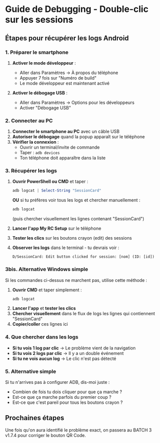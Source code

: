 # Guide de Debugging - Double-clic sur les sessions

## Étapes pour récupérer les logs Android

### 1. Préparer le smartphone
1. **Activer le mode développeur** :
   - Aller dans Paramètres → À propos du téléphone
   - Appuyer 7 fois sur "Numéro de build"
   - Le mode développeur est maintenant activé

2. **Activer le débogage USB** :
   - Aller dans Paramètres → Options pour les développeurs
   - Activer "Débogage USB"

### 2. Connecter au PC
1. **Connecter le smartphone au PC** avec un câble USB
2. **Autoriser le débogage** quand la popup apparaît sur le téléphone
3. **Vérifier la connexion** :
   - Ouvrir un terminal/invite de commande
   - Taper : `adb devices`
   - Ton téléphone doit apparaître dans la liste

### 3. Récupérer les logs
1. **Ouvrir PowerShell ou CMD** et taper :
   ```powershell
   adb logcat | Select-String "SessionCard"
   ```
   
   **OU** si tu préfères voir tous les logs et chercher manuellement :
   ```cmd
   adb logcat
   ```
   (puis chercher visuellement les lignes contenant "SessionCard")

2. **Lancer l'app My RC Setup** sur le téléphone

3. **Tester les clics** sur les boutons crayon (edit) des sessions

4. **Observer les logs** dans le terminal - tu devrais voir :
   ```
   D/SessionCard: Edit button clicked for session: [nom] (ID: [id])
   ```

### 3bis. Alternative Windows simple
Si les commandes ci-dessus ne marchent pas, utilise cette méthode :
1. **Ouvrir CMD** et taper simplement :
   ```cmd
   adb logcat
   ```
2. **Lancer l'app** et **tester les clics**
3. **Chercher visuellement** dans le flux de logs les lignes qui contiennent "SessionCard"
4. **Copier/coller** ces lignes ici

### 4. Que chercher dans les logs
- **Si tu vois 1 log par clic** → Le problème vient de la navigation
- **Si tu vois 2 logs par clic** → Il y a un double événement
- **Si tu ne vois aucun log** → Le clic n'est pas détecté

### 5. Alternative simple
Si tu n'arrives pas à configurer ADB, dis-moi juste :
- Combien de fois tu dois cliquer pour que ça marche ?
- Est-ce que ça marche parfois du premier coup ?
- Est-ce que c'est pareil pour tous les boutons crayon ?

## Prochaines étapes
Une fois qu'on aura identifié le problème exact, on passera au BATCH 3 v1.7.4 pour corriger le bouton QR Code.